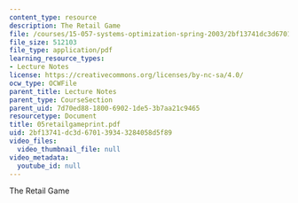 ```yaml
---
content_type: resource
description: The Retail Game
file: /courses/15-057-systems-optimization-spring-2003/2bf13741dc3d670139343284058d5f89_05retailgameprint.pdf
file_size: 512103
file_type: application/pdf
learning_resource_types:
- Lecture Notes
license: https://creativecommons.org/licenses/by-nc-sa/4.0/
ocw_type: OCWFile
parent_title: Lecture Notes
parent_type: CourseSection
parent_uid: 7d70ed88-1800-6902-1de5-3b7aa21c9465
resourcetype: Document
title: 05retailgameprint.pdf
uid: 2bf13741-dc3d-6701-3934-3284058d5f89
video_files:
  video_thumbnail_file: null
video_metadata:
  youtube_id: null
---
```

The Retail Game